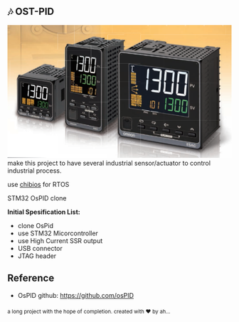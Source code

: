 
## 🎶 OST-PID

![omoronSS](https://github.com/ahsanu123/ost-pid/blob/main/docs/omronDigitalTempController.png)
make this project to have several industrial sensor/actuator to control industrial process.

use [chibios](https://www.chibios.org/dokuwiki/doku.php?id=start) for RTOS

STM32 OsPID clone 


**Initial Spesification List:**
- clone OsPid 
- use STM32 Micorcontroller
- use High Current SSR output
- USB connector
- JTAG header



## Reference 
- OsPID github: https://github.com/osPID


<sub>a long project with the hope of completion. created with ♥️ by ah...</sub>
